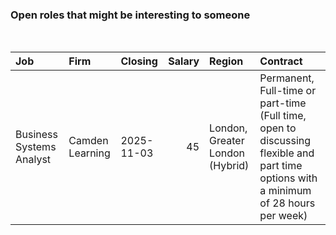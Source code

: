 
<!-- README.md is generated from README.Rmd. Please edit that file -->

### Open roles that might be interesting to someone

<br/>

<table>
<thead>
<tr>
<th style="text-align:left;">
Job
</th>
<th style="text-align:left;">
Firm
</th>
<th style="text-align:left;">
Closing
</th>
<th style="text-align:right;">
Salary
</th>
<th style="text-align:left;">
Region
</th>
<th style="text-align:left;">
Contract
</th>
</tr>
</thead>
<tbody>
<tr>
<td style="text-align:left;">
Business Systems Analyst
</td>
<td style="text-align:left;">
Camden Learning
</td>
<td style="text-align:left;">
2025-11-03
</td>
<td style="text-align:right;">
45
</td>
<td style="text-align:left;">
London, Greater London (Hybrid)
</td>
<td style="text-align:left;">
Permanent, Full-time or part-time (Full time, open to discussing
flexible and part time options with a minimum of 28 hours per week)
</td>
</tr>
</tbody>
</table>
